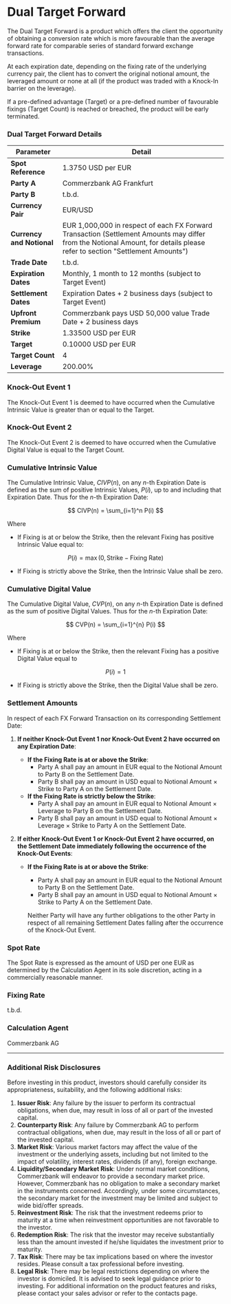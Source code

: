 # Dual Target Forward

The Dual Target Forward is a product which offers the client the opportunity of obtaining a conversion rate which is more favourable than the average forward rate for comparable series of standard forward exchange transactions. 

At each expiration date, depending on the fixing rate of the underlying currency pair, the client has to convert the original notional amount, the leveraged amount or none at all (if the product was traded with a Knock-In barrier on the leverage). 

If a pre-defined advantage (Target) or a pre-defined number of favourable fixings (Target Count) is reached or breached, the product will be early terminated.


### Dual Target Forward Details

| **Parameter**             | **Detail**                                                                                       |
|---------------------------|--------------------------------------------------------------------------------------------------|
| **Spot Reference**        | 1.3750 USD per EUR                                                                               |
| **Party A**               | Commerzbank AG Frankfurt                                                                         |
| **Party B**               | t.b.d.                                                                                           |
| **Currency Pair**         | EUR/USD                                                                                          |
| **Currency and Notional** | EUR 1,000,000 in respect of each FX Forward Transaction (Settlement Amounts may differ from the Notional Amount, for details please refer to section "Settlement Amounts") |
| **Trade Date**            | t.b.d.                                                                                           |
| **Expiration Dates**      | Monthly, 1 month to 12 months (subject to Target Event)                                          |
| **Settlement Dates**      | Expiration Dates + 2 business days (subject to Target Event)                                     |
| **Upfront Premium**       | Commerzbank pays USD 50,000 value Trade Date + 2 business days                                   |
| **Strike**                | 1.33500 USD per EUR                                                                              |
| **Target**                | 0.10000 USD per EUR                                                                              |
| **Target Count**          | 4                                                                                                |
| **Leverage**              | 200.00%                                                                                          |


### Knock-Out Event 1

The Knock-Out Event 1 is deemed to have occurred when the Cumulative Intrinsic Value is greater than or equal to the Target.


### Knock-Out Event 2

The Knock-Out Event 2 is deemed to have occurred when the Cumulative Digital Value is equal to the Target Count.


### Cumulative Intrinsic Value

The Cumulative Intrinsic Value, $CIVP(n)$, on any $n$-th Expiration Date is defined as the sum of positive Intrinsic Values, $P(i)$, up to and including that Expiration Date. Thus for the $n$-th Expiration Date:

$$
CIVP(n) = \sum_{i=1}^n P(i)
$$


Where

- If Fixing is at or below the Strike, then the relevant Fixing has positive Intrinsic Value equal to:

$$
P(i) = \max(0, \text{Strike} - \text{Fixing Rate})
$$

- If Fixing is strictly above the Strike, then the Intrinsic Value shall be zero.

### Cumulative Digital Value

The Cumulative Digital Value, $CVP(n)$, on any $n$-th Expiration Date is defined as the sum of positive Digital Values. Thus for the $n$-th Expiration Date:

$$
CVP(n) = \sum_{i=1}^{n} P(i)
$$

Where

- If Fixing is at or below the Strike, then the relevant Fixing has a positive Digital Value equal to

$$ P(i)=1 $$

- If Fixing is strictly above the Strike, then the Digital Value shall be zero.

### Settlement Amounts

In respect of each FX Forward Transaction on its corresponding Settlement Date:

1. **If neither Knock-Out Event 1 nor Knock-Out Event 2 have occurred on any Expiration Date**:
   - **If the Fixing Rate is at or above the Strike**:
     - Party A shall pay an amount in EUR equal to the Notional Amount to Party B on the Settlement Date.
     - Party B shall pay an amount in USD equal to Notional Amount × Strike to Party A on the Settlement Date.
   - **If the Fixing Rate is strictly below the Strike**:
     - Party A shall pay an amount in EUR equal to Notional Amount × Leverage to Party B on the Settlement Date.
     - Party B shall pay an amount in USD equal to Notional Amount × Leverage × Strike to Party A on the Settlement Date.

2. **If either Knock-Out Event 1 or Knock-Out Event 2 have occurred, on the Settlement Date immediately following the occurrence of the Knock-Out Events**:
   - **If the Fixing Rate is at or above the Strike**:
     - Party A shall pay an amount in EUR equal to the Notional Amount to Party B on the Settlement Date.
     - Party B shall pay an amount in USD equal to Notional Amount × Strike to Party A on the Settlement Date.
     
     Neither Party will have any further obligations to the other Party in respect of all remaining Settlement Dates falling after the occurrence of the Knock-Out Event.

### Spot Rate

The Spot Rate is expressed as the amount of USD per one EUR as determined by the Calculation Agent in its sole discretion, acting in a commercially reasonable manner.

### Fixing Rate

t.b.d.

### Calculation Agent

Commerzbank AG

---

### Additional Risk Disclosures

Before investing in this product, investors should carefully consider its appropriateness, suitability, and the following additional risks:
1. **Issuer Risk**: Any failure by the issuer to perform its contractual obligations, when due, may result in loss of all or part of the invested capital.
2. **Counterparty Risk**: Any failure by Commerzbank AG to perform contractual obligations, when due, may result in the loss of all or part of the invested capital.
3. **Market Risk**: Various market factors may affect the value of the investment or the underlying assets, including but not limited to the impact of volatility, interest rates, dividends (if any), foreign exchange.
4. **Liquidity/Secondary Market Risk**: Under normal market conditions, Commerzbank will endeavor to provide a secondary market price. However, Commerzbank has no obligation to make a secondary market in the instruments concerned. Accordingly, under some circumstances, the secondary market for the investment may be limited and subject to wide bid/offer spreads.
5. **Reinvestment Risk**: The risk that the investment redeems prior to maturity at a time when reinvestment opportunities are not favorable to the investor.
6. **Redemption Risk**: The risk that the investor may receive substantially less than the amount invested if he/she liquidates the investment prior to maturity.
7. **Tax Risk**: There may be tax implications based on where the investor resides. Please consult a tax professional before investing.
8. **Legal Risk**: There may be legal restrictions depending on where the investor is domiciled. It is advised to seek legal guidance prior to investing. For additional information on the product features and risks, please contact your sales advisor or refer to the contacts page.
